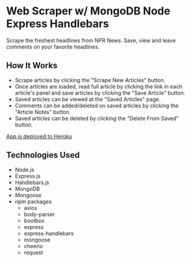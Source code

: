 # Web Scraper w/ MongoDB Node Express Handlebars

Scrape the freshest headlines from NPR News. Save, view and leave comments on your favorite headlines.

## How It Works
- Scrape articles by clicking the "Scrape New Articles" button.
- Once articles are loaded, read full article by clicking the link in each article's panel and save articles by clicking the "Save Article" button.
- Saved articles can be viewed at the "Saved Articles" page.
- Comments can be added/deleted on saved articles by clicking the "Article Notes" button.
- Saved articles can be deleted by clicking the "Delete From Saved" button.

[App is deployed to Heroku](https://gentle-fortress-11669.herokuapp.com/)

## Technologies Used
- Node.js
- Express.js
- Handlebars.js
- MongoDB
- Mongoose
- npm packages
    - axios
    - body-parser
    - bootbox
    - express
    - express-handlebars
    - mongoose
    - cheerio
    - request
